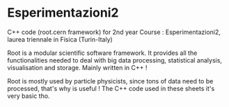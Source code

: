 # Esperimentazioni2
C++ code (root.cern framework) for 2nd year Course : Esperimentazioni2, laurea triennale in Fisica (Turin-Italy) 


Root is a modular scientific software framework. It provides all the functionalities needed to deal with big data processing,
statistical analysis, visualisation and storage. Mainly written in C++ ! 

Root is mostly used by particle physicists, since tons of data need to be processed, that's why is useful ! 
The C++ code used in these sheets it's very basic tho. 
